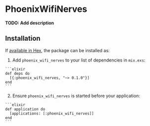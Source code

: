 # PhoenixWifiNerves

**TODO: Add description**

## Installation

If [available in Hex](https://hex.pm/docs/publish), the package can be installed as:

  1. Add `phoenix_wifi_nerves` to your list of dependencies in `mix.exs`:

    ```elixir
    def deps do
      [{:phoenix_wifi_nerves, "~> 0.1.0"}]
    end
    ```

  2. Ensure `phoenix_wifi_nerves` is started before your application:

    ```elixir
    def application do
      [applications: [:phoenix_wifi_nerves]]
    end
    ```

